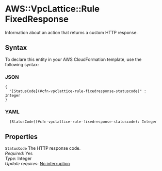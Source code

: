 # AWS::VpcLattice::Rule FixedResponse<a name="aws-properties-vpclattice-rule-fixedresponse"></a>

Information about an action that returns a custom HTTP response\.

## Syntax<a name="aws-properties-vpclattice-rule-fixedresponse-syntax"></a>

To declare this entity in your AWS CloudFormation template, use the following syntax:

### JSON<a name="aws-properties-vpclattice-rule-fixedresponse-syntax.json"></a>

```
{
  "[StatusCode](#cfn-vpclattice-rule-fixedresponse-statuscode)" : Integer
}
```

### YAML<a name="aws-properties-vpclattice-rule-fixedresponse-syntax.yaml"></a>

```
  [StatusCode](#cfn-vpclattice-rule-fixedresponse-statuscode): Integer
```

## Properties<a name="aws-properties-vpclattice-rule-fixedresponse-properties"></a>

`StatusCode`  <a name="cfn-vpclattice-rule-fixedresponse-statuscode"></a>
The HTTP response code\.  
*Required*: Yes  
*Type*: Integer  
*Update requires*: [No interruption](https://docs.aws.amazon.com/AWSCloudFormation/latest/UserGuide/using-cfn-updating-stacks-update-behaviors.html#update-no-interrupt)